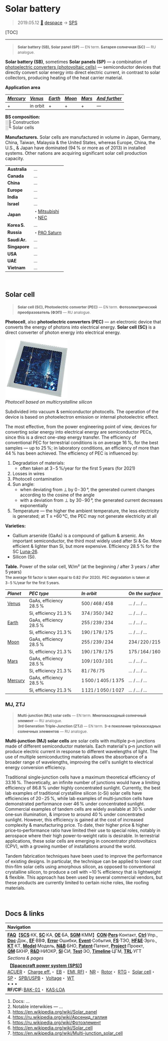 # Solar battery
> 2019.05.12 [🚀](../index/index.md) [despace](index.md) → [SPS](sps.md)

[TOC]

---

> <small>**Solar battery (SB), Solar panel (SP)** — EN term. **Батарея солнечная (БС)** — RU analogue.</small>

**Solar battery (SB)**, sometimes **Solar panels (SP)** — a combination of [photoelectric converters (photovoltaic cells)](sp.md) — semiconductor devices that directly convert solar energy into direct electric current, in contrast to solar collectors, producing heating of the heat carrier material.

**Application area**

|*[Mercury](mercury.md)*|*[Venus](venus.md)*|*[Earth](earth.md)*|*[Moon](moon.md)*|*[Mars]( mars.md)*|*[And further](index.md)*|
|:--|:--|:--|:--|:--|:--|
|+|in orbit|+|+|+|—|

**BS composition:**  
░╟ Construction  
░╙ Solar cells

**Manufacturers.** Solar cells are manufactured in volume in Japan, Germany, China, Taiwan, Malaysia & the United States, whereas Europe, China, the U.S., & Japan have dominated (94 % or more as of 2013) in installed systems. Other nations are acquiring significant solar cell production capacity.

| | |
|:--|:--|
|**Australia**|…|
|**Canada**|…|
|**China**|…|
|**Europe**|…|
|**India**|…|
|**Israel**|…|
|**Japan**|・[Mitsubishi](zz_mitsubishi.md)<br> ・[NEC](zz_nec.md)|
|**Korea S.**|…|
|**Russia**|・[PAO Saturn](zz_pao_saturn.md)|
|**Saudi Ar.**|…|
|**Singapore**|…|
|**USA**|…|
|**UAE**|…|
|**Vietnam**|…|



<p style="page-break-after:always"> </p>

## Solar cell
> <small>**Solar cell (SC), Photoelectric converter (PEC)** — EN term. **Фотоэлектрический преобразователь (ФЭП)** — RU analogue.</small>

**Photocell**, also **photoelectric converters (PEC)** — an electronic device that converts the energy of photons into electrical energy. **Solar cell (SС)** is a direct converter of photon energy into electrical energy.

[![](f/sps/solar_cell_4inch_poly_thumb.jpg)](f/sps/solar_cell_4inch_poly.jpg)  
*Photocell based on multicrystalline silicon*

Subdivided into vacuum & semiconductor photocells. The operation of the device is based on photoelectron emission or internal photoelectric effect.

The most effective, from the power engineering point of view, devices for converting solar energy into electrical energy are semiconductor PECs, since this is a direct one-step energy transfer. The efficiency of conventional PEC for terrestrial conditions is on average 16 %, for the best samples — up to 25 %; in laboratory conditions, an efficiency of more than 44 % has been achieved. The efficiency of PEC is influenced by:

   1. Degradation of materials:
      - often taken at 3 ‑ 5 %/year for the first 5 years (for 2021)
   1. Losses in wires
   1. Photocell contamination
   1. Sun angle:
      - when deviating from ⊥ by 0 ‑ 30 °, the generated current changes according to the cosine of the angle
      - with a deviation from ⊥ by 30 ‑ 90 °, the generated current decreases exponentially
   1. Temperature — the higher the ambient temperature, the less electricity is generated; at T ≥ +60 ℃, the PEC may not generate electricity at all

**Varieties:**

   - Gallium arsenide (GaAs) is a compound of gallium & arsenic. An important semiconductor, the third most widely used after Si & Ge. More efficient & lighter than Si, but more expensive. Efficiency 28.5 % for the SC [Luna-26](luna_26.md).
   - Silicon (Si).

**Table.** Power of the solar cell, W/m² (at the beginning / after 3 years / after 5 years)  
<small> The average fill factor is taken equal to 0.82 (For 2020). PEC degradation is taken at 3 ‑ 5 %/year for the first 5 years. </small>

|*Planet*|*PEC type*|*In orbit*|*On the surface*|
|:--|:--|:--|:--|
|[Venus](venus.md)|GaAs, efficiency 28.5 %|500 / 468 / 458|… / … / …|
| |Si, efficiency 21.3 %|374 / 350 / 342|… / … / …|
|[Earth](earth.md)|GaAs, efficiency 28.5 %|255 / 239 / 234|… / … / …|
| |Si, efficiency 21.3 %|190 / 178 / 175|… / … / …|
|[Moon](moon.md)|GaAs, efficiency 28.5 %|255 / 239 / 234|234 / 220 / 215|
| |Si, efficiency 21.3 %|190 / 178 / 175|175 / 164 / 160|
|[Mars](mars.md)|GaAs, efficiency 28.5 %|109 / 103 / 101|… / … / …|
| |Si, efficiency 21.3 %|81 / 76 / 75|… / … / …|
|[Mercury](mercury.md)|GaAs, efficiency 28.5 %|1 500 / 1 405 / 1 375|… / … / …|
| |Si, efficiency 21.3 %|1 121 / 1 050 / 1 027|… / … / …|



### MJ, ZTJ
> <small>**Multi‑junction (MJ) solar cells** — EN term. **Многокаскадный солнечный элемент** — RU analogue.</small>  
> <small>**3rd Generation Triple-Junction (ZTJ)** — EN term. **3-е поколение трёхкаскадных солнечных элементов** — RU analogue.</small>

**Multi‑junction (MJ) solar cells** are solar cells with multiple p–n junctions made of different semiconductor materials. Each material's p‑n junction will produce electric current in response to different wavelengths of light. The use of multiple semiconducting materials allows the absorbance of a broader range of wavelengths, improving the cell's sunlight to electrical energy conversion efficiency.

Traditional single‑junction cells have a maximum theoretical efficiency of 33.16 %. Theoretically, an infinite number of junctions would have a limiting efficiency of 86.8 % under highly concentrated sunlight. Currently, the best lab examples of traditional crystalline silicon (c‑Si) solar cells have efficiencies of 20 ‑ 25 %, while lab examples of multi‑junction cells have demonstrated performance over 46 % under concentrated sunlight. Commercial examples of tandem cells are widely available at 30 % under one‑sun illumination, & improve to around 40 % under concentrated sunlight. However, this efficiency is gained at the cost of increased complexity & manufacturing price. To date, their higher price & higher price‑to‑performance ratio have limited their use to special roles, notably in aerospace where their high power‑to‑weight ratio is desirable. In terrestrial applications, these solar cells are emerging in concentrator photovoltaics (CPV), with a growing number of installations around the world.

Tandem fabrication techniques have been used to improve the performance of existing designs. In particular, the technique can be applied to lower cost thin‑film solar cells using amorphous silicon, as opposed to conventional crystalline silicon, to produce a cell with ~10 % efficiency that is lightweight & flexible. This approach has been used by several commercial vendors, but these products are currently limited to certain niche roles, like roofing materials.



<p style="page-break-after:always"> </p>

## Docs & links
|Navigation|
|:--|
|**[FAQ](faq.md)**【**[SCS](scs.md)**·КК, **[SC](sc.md)**·КА, **[OE](oe.md)**·БА, **[SGM](sgm.md)**·КММ】**[CON](contact.md)·[Pers](person.md)**·Контакт, **[Ctrl](control.md)**·Упр., **[Doc](doc.md)**·Док., **[EF](ef.md)**·ВВФ, **[Error](error.md)**·Ошибки, **[Event](event.md)**·События, **[FS](fs.md)**·ТЭО, **[HF&E](hfe.md)**·Эрго., **[KT](kt.md)**·КТ, **[Model](model.md)**·Модель, **[N&B](nnb.md)**·БНО, **[Patent](патент.md)**·Патент, **[Project](project.md)**·Проект, **[QM](qm.md)**·БКНР, **[R&D](rnd.md)**·НИОКР, **[SI](si.md)**·СИ, **[Test](test.md)**·ЭО, **[Timeline](timeline.md)**·ЦГМ, **[TRL](trl.md)**·УГТ|
|*Sections & pages*|
|**【[Spacecraft power system (SPS)](sps.md)】**<br> [ACUER](acuer.md)・ [Charge eff.](charge_eff.md)・ [EB](eb.md)・ [EMI, RFI](emi.md)・ [NR](nr.md)・ [Rotor](rotor.md)・ [RTG](rtg.md)・ [Solar cell](sp.md)・ [SP](sp.md)・ [SPB/USPB](suspb.md)・ [Voltage](voltage.md)・ [WT](wt.md)<br>• • •<br> **RF/CIF:** [BAK-01](bak_01.md)・ [KAS‑LOA](kas_loa.md)|

   1. Docs: …
   1. Notable interwikies — …
   1. <https://en.wikipedia.org/wiki/Solar_panel>
   1. <https://ru.wikipedia.org/wiki/Арсенид_галлия>
   1. <https://ru.wikipedia.org/wiki/Фотоэлемент>
   1. <https://en.wikipedia.org/wiki/Solar_cell>
   1. <https://en.wikipedia.org/wiki/Multi-junction_solar_cell>
